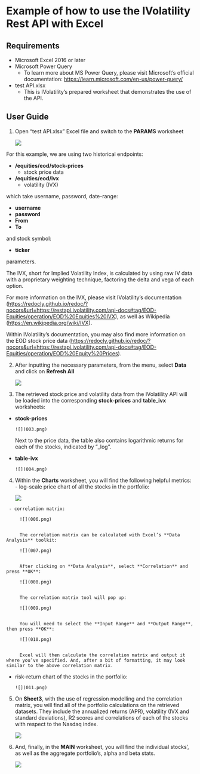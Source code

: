# Example of how to use the IVolatility Rest API with Excel

## Requirements
- Microsoft Excel 2016 or later
- Microsoft Power Query 
  - To learn more about MS Power Query, please visit Microsoft’s official documentation: <https://learn.microsoft.com/en-us/power-query/>
- test API.xlsx
  - This is IVolatility’s prepared worksheet that demonstrates the use of the API.
## User Guide
   1. Open “test API.xlsx” Excel file and switch to the **PARAMS** worksheet

         ![](001.png)

   For this example, we are using two historical endpoints:

   - **/equities/eod/stock-prices**
     - stock price data
   - **/equities/eod/ivx**
     - volatility (IVX)

   which take username, password, date-range:

   - **username**
   - **password**
   - **From** 
   - **To**

   and stock symbol: 

   - **ticker** 

   parameters.

   The IVX, short for Implied Volatility Index, is calculated by using raw IV data with a proprietary weighting technique, factoring the delta and vega of each option.

   For more information on the IVX, please visit IVolatility’s documentation (<https://redocly.github.io/redoc/?nocors&url=https://restapi.ivolatility.com/api-docs#tag/EOD-Equities/operation/EOD%20Equities%20IVX>), as well as Wikipedia (<https://en.wikipedia.org/wiki/IVX>).

   Within IVolatility’s documentation, you may also find more information on the EOD stock price data (<https://redocly.github.io/redoc/?nocors&url=https://restapi.ivolatility.com/api-docs#tag/EOD-Equities/operation/EOD%20Equity%20Prices>). 

   2. After inputting the necessary parameters, from the menu, select **Data** and click on **Refresh All**

         ![](002.png)

   3. The retrieved stock price and volatility data from the IVolatility API will be loaded into the corresponding **stock-prices** and **table\_ivx** worksheets:

   - **stock-prices**

         ![](003.png)

      Next to the price data, the table also contains logarithmic returns for each of the stocks, indicated by “\_log”.



   - **table-ivx**

         ![](004.png)

   4. Within the **Charts** worksheet, you will find the following helpful metrics:
     - log-scale price chart of all the stocks in the portfolio:

         ![](005.png)

     - correlation matrix:

         ![](006.png)


         The correlation matrix can be calculated with Excel’s **Data Analysis** toolkit:

         ![](007.png)


         After clicking on **Data Analysis**, select **Correlation** and press **OK**:

         ![](008.png)


         The correlation matrix tool will pop up:

         ![](009.png)


         You will need to select the **Input Range** and **Output Range**, then press **OK**:

         ![](010.png)


         Excel will then calculate the correlation matrix and output it where you’ve specified. And, after a bit of formatting, it may look similar to the above correlation matrix.

   - risk-return chart of the stocks in the portfolio:

         ![](011.png)


   5. On **Sheet3**, with the use of regression modelling and the correlation matrix, you will find all of the portfolio calculations on the retrieved datasets. They include the annualized returns (APR), volatility (IVX and standard deviations), R2 scores and correlations of each of the stocks with respect to the Nasdaq index.

         ![](012.png)

   6. And, finally, in the **MAIN** worksheet, you will find the individual stocks’, as well as the aggregate portfolio’s, alpha and beta stats.

         ![](013.png)

